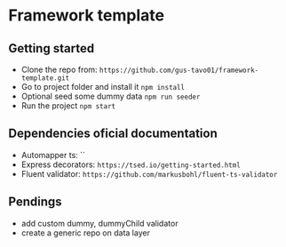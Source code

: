 # Framework template

## Getting started

- Clone the repo from: `https://github.com/gus-tavo01/framework-template.git`
- Go to project folder and install it `npm install`
- Optional seed some dummy data `npm run seeder`
- Run the project `npm start`

## Dependencies oficial documentation

- Automapper ts: ``
- Express decorators: `https://tsed.io/getting-started.html`
- Fluent validator: `https://github.com/markusbohl/fluent-ts-validator`

## Pendings

- add custom dummy, dummyChild validator
- create a generic repo on data layer
